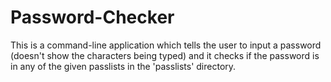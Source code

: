 # Password-Checker
This is a command-line application which tells the user to input a password (doesn't show the characters being typed) and it checks if the password is in any of the given passlists in the 'passlists' directory. 
